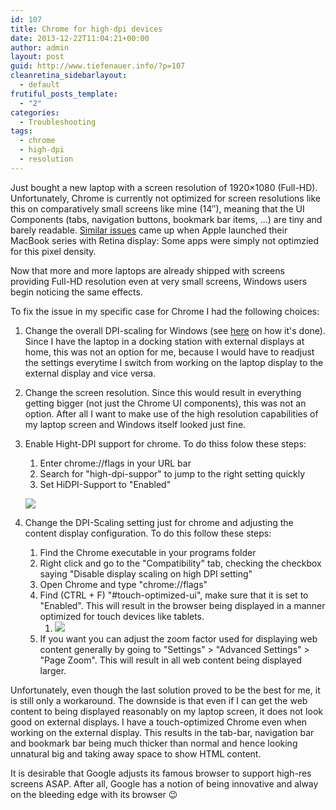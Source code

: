 ```yaml
---
id: 107
title: Chrome for high-dpi devices
date: 2013-12-22T11:04:21+00:00
author: admin
layout: post
guid: http://www.tiefenauer.info/?p=107
cleanretina_sidebarlayout:
  - default
frutiful_posts_template:
  - "2"
categories:
  - Troubleshooting
tags:
  - chrome
  - high-dpi
  - resolution
---
```

Just bought a new laptop with a screen resolution of 1920&#215;1080 (Full-HD). Unfortunately, Chrome is currently not optimized for screen resolutions like this on comparatively small screens like mine (14&#8243;), meaning that the UI Components (tabs, navigation buttons, bookmark bar items, ...) are tiny and barely readable. [Similar issues](http://support.apple.com/kb/ht5266) came up when Apple launched their MacBook series with Retina display: Some apps were simply not optimzied for this pixel density.

Now that more and more laptops are already shipped with screens providing Full-HD resolution even at very small screens, Windows users begin noticing the same effects.

To fix the issue in my specific case for Chrome I had the following choices:

  1. Change the overall DPI-scaling for Windows (see [here](https://pattersonsupport.custhelp.com/app/answers/detail/a_id/13103/~/how-to-change-dpi-settings-in-windows-7) on how it's done). Since I have the laptop in a docking station with external displays at home, this was not an option for me, because I would have to readjust the settings everytime I switch from working on the laptop display to the external display and vice versa.
  2. Change the screen resolution. Since this would result in everything getting bigger (not just the Chrome UI components), this was not an option. After all I want to make use of the high resolution capabilities of my laptop screen and Windows itself looked just fine.
  3. Enable Hight-DPI support for chrome. To do thiss folow these steps: 
      1. Enter chrome://flags in your URL bar
      2. Search for "high-dpi-suppor" to jump to the right setting quickly
      3. Set HiDPI-Support to "Enabled"
  
        ![](/assets/img/wp-content/uploads/2014/02/710.png)
  4. Change the DPI-Scaling setting just for chrome and adjusting the content display configuration. To do this follow these steps: 
      1. Find the Chrome executable in your programs folder
      2. Right click and go to the "Compatibility" tab, checking the checkbox saying "Disable display scaling on high DPI setting"
      3. Open Chrome and type "chrome://flags"
      4. Find (CTRL + F) "#touch-optimized-ui", make sure that it is set to "Enabled". This will result in the browser being displayed in a manner optimized for touch devices like tablets.
          1. ![](/assets/img/wp-content/uploads/2014/02/626.png)
      5. If you want you can adjust the zoom factor used for displaying web content generally by going to "Settings" > "Advanced Settings" > "Page Zoom". This will result in all web content being displayed larger.

Unfortunately, even though the last solution proved to be the best for me, it is still only a workaround. The downside is that even if I can get the web content to being displayed reasonably on my laptop screen, it does not look good on external displays. I have a touch-optimized Chrome even when working on the external display. This results in the tab-bar, navigation bar and bookmark bar being much thicker than normal and hence looking unnatural big and taking away space to show HTML content.

It is desirable that Google adjusts its famous browser to support high-res screens ASAP. After all, Google has a notion of being innovative and alway on the bleeding edge with its browser 😉